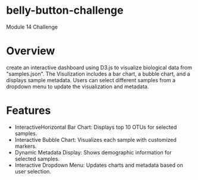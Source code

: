 # belly-button-challenge
Module 14 Challenge

# Overview 
create an interactive dashboard using D3.js to visualize biological data from "samples.json". The Visulization includes a bar chart, a bubble chart, and a displays sample metadata. Users can select different samples from a dropdown menu to update the visualization and metadata.

# Features

- InteractiveHorizontal Bar Chart: Displays top 10 OTUs for selected samples.
- Interactive Bubble Chart: Visualizes each sample with customized markers.
- Dynamic Metadata Display: Shows demographic information for selected samples.
- Interactive Dropdown Menu: Updates charts and metadata based on user selection.




